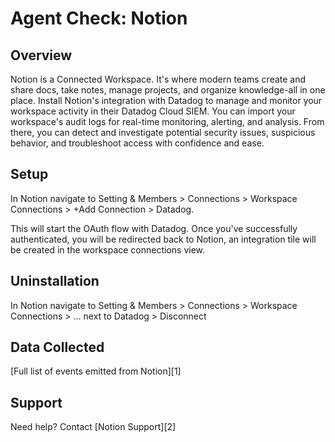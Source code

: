 # Agent Check: Notion

## Overview

Notion is a Connected Workspace. It's where modern teams create and share docs, take notes, manage projects, and organize knowledge-all in one place. Install Notion's integration with Datadog to manage and monitor your workspace activity in their Datadog Cloud SIEM. You can import your workspace's audit logs for real-time monitoring, alerting, and analysis. From there, you can detect and investigate potential security issues, suspicious behavior, and troubleshoot access with confidence and ease.

## Setup

In Notion navigate to Setting & Members > Connections > Workspace Connections > +Add Connection > Datadog. 

This will start the OAuth flow with Datadog. Once you've successfully authenticated, you will be redirected back to Notion, an integration tile will be created in the workspace connections view. 

## Uninstallation
In Notion navigate to Setting & Members > Connections > Workspace Connections > ... next to Datadog > Disconnect

## Data Collected

[Full list of events emitted from Notion][1]

## Support 
Need help? Contact [Notion Support][2]

